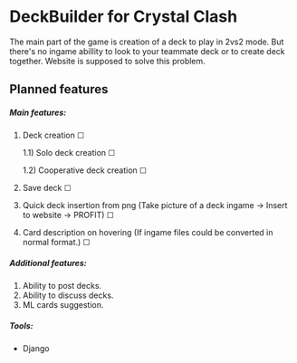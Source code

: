 # DeckBuilder for Crystal Clash
The main part of the game is creation of a deck to play in 2vs2 mode. But there's no ingame abillity to look to your teammate deck or to create deck together. Website is supposed to solve this problem. 
## Planned features
##### Main features:
1) Deck creation &#9744;

      1.1) Solo deck creation &#9744;

      1.2) Cooperative deck creation &#9744;

2) Save deck &#9744;
3) Quick deck insertion from png (Take picture of a deck ingame -> Insert to website -> PROFIT) &#9744;
4) Card description on hovering (If ingame files could be converted in normal format.) &#9744;
##### Additional features:
1) Ability to post decks.
2) Ability to discuss decks.
3) ML cards suggestion.

##### Tools:
- Django
